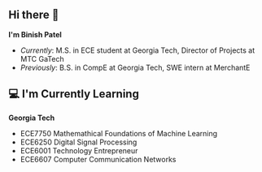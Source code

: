 ## Hi there 👋

<!--
**Binish077/Binish077** is a ✨ _special_ ✨ repository because its `README.md` (this file) appears on your GitHub profile.

Here are some ideas to get you started:

- 🔭 I’m currently working on ...
- 🌱 I’m currently learning ...
- 👯 I’m looking to collaborate on ...
- 🤔 I’m looking for help with ...
- 💬 Ask me about ...
- 📫 How to reach me: ...
- 😄 Pronouns: ...
- ⚡ Fun fact: ...
-->
**I'm Binish Patel**
- *Currently*: M.S. in ECE student at Georgia Tech, Director of Projects at MTC GaTech 
- *Previously*: B.S. in CompE at Georgia Tech, SWE intern at MerchantE

## :computer: I'm Currently Learning
**Georgia Tech**
- ECE7750 Mathemathical Foundations of Machine Learning
- ECE6250 Digital Signal Processing
- ECE6001 Technology Entrepreneur
- ECE6607 Computer Communication Networks

